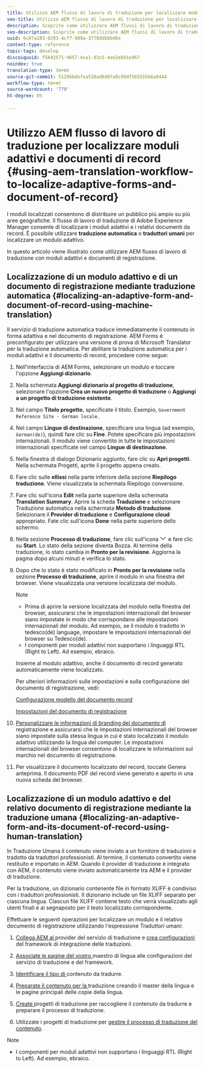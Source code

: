 ```yaml
---
title: Utilizzo AEM flusso di lavoro di traduzione per localizzare moduli adattivi e documenti di registrazione
seo-title: Utilizzo AEM flusso di lavoro di traduzione per localizzare moduli adattivi e documenti di registrazione
description: Scoprite come utilizzare AEM flussi di lavoro di traduzione per localizzare moduli adattivi e documenti di registrazione.
seo-description: Scoprite come utilizzare AEM flussi di lavoro di traduzione per localizzare moduli adattivi e documenti di registrazione.
uuid: 6c87a283-0203-4cf7-989a-3770ddbbbd6e
content-type: reference
topic-tags: develop
discoiquuid: f5642571-9657-4ca1-93c5-4ae2eb91e967
noindex: true
translation-type: tm+mt
source-git-commit: 5120bbdefea528ad6d07a9c99df565555b6a8444
workflow-type: tm+mt
source-wordcount: '779'
ht-degree: 0%

---
```



# Utilizzo AEM flusso di lavoro di traduzione per localizzare moduli adattivi e documenti di record {#using-aem-translation-workflow-to-localize-adaptive-forms-and-document-of-record}

I moduli localizzati consentono di distribuire un pubblico più ampio su più aree geografiche. Il flusso di lavoro di traduzione di Adobe Experience Manager consente di localizzare i moduli adattivi e i relativi documenti da record. È possibile utilizzare **traduzione automatica** o **traduttori umani** per localizzare un modulo adattivo.

In questo articolo viene illustrato come utilizzare AEM flusso di lavoro di traduzione con moduli adattivi e documenti di registrazione.

## Localizzazione di un modulo adattivo e di un documento di registrazione mediante traduzione automatica {#localizing-an-adaptive-form-and-document-of-record-using-machine-translation}

Il servizio di traduzione automatica traduce immediatamente il contenuto in forma adattiva e nel documento di registrazione.  AEM Forms è preconfigurato per utilizzare una versione di prova di Microsoft Translator per la traduzione automatica. Per abilitare la traduzione automatica per i moduli adattivi e il documento di record, procedere come segue:

1. Nell&#39;interfaccia  di AEM Forms, selezionare un modulo e toccare l&#39;opzione **Aggiungi dizionario**.
1. Nella schermata **Aggiungi dizionario al progetto di traduzione**, selezionare l&#39;opzione **Crea un nuovo progetto di traduzione** o **Aggiungi a un progetto di traduzione esistente**.
1. Nel campo **Titolo progetto**, specificate il titolo. Esempio, `Government Reference Site - German locale.`
1. Nel campo **Lingue di destinazione**, specificare una lingua (ad esempio, `German(de)`), quindi fare clic su **Fine**. Potete specificare più impostazioni internazionali. Il modulo viene convertito in tutte le impostazioni internazionali specificate nel campo **Lingue di destinazione**.
1. Nella finestra di dialogo Dizionario aggiunto, fare clic su **Apri progetti**. Nella schermata Progetti, aprite il progetto appena creato.
1. Fare clic sulle **ellissi** nella parte inferiore della sezione **Riepilogo traduzione**. Viene visualizzata la schermata Riepilogo conversione.
1. Fare clic sull&#39;icona **Edit** nella parte superiore della schermata **Translation Summary**. Aprire la scheda **Traduzione** e selezionare Traduzione automatica nella schermata **Metodo di traduzione**. Selezionare il **Provider di traduzione** e **Configurazione cloud** appropriato. Fate clic sull&#39;icona **Done** nella parte superiore dello schermo.
1. Nella sezione **Processo di traduzione**, fare clic sull&#39;icona ![aem62forms_downarrow](assets/aem62forms_downarrow.png) e fare clic su **Start**. Lo stato della sezione diventa Bozza. Al termine della traduzione, lo stato cambia in **Pronto per la revisione**. Aggiorna la pagina dopo alcuni minuti e verifica lo stato.
1. Dopo che lo stato è stato modificato in **Pronto per la revisione** nella sezione **Processo di traduzione**, aprire il modulo in una finestra del browser. Viene visualizzata una versione localizzata del modulo.

   >[!NOTE]
   >
   >* Prima di aprire la versione localizzata del modulo nella finestra del browser, assicurarsi che le impostazioni internazionali del browser siano impostate in modo che corrispondano alle impostazioni internazionali del modulo. Ad esempio, se il modulo è tradotto in tedesco(de) language, impostare le impostazioni internazionali del browser su Tedesco(de).
   >* I componenti per moduli adattivi non supportano i linguaggi RTL (Right to Left). Ad esempio, ebraico.


   Insieme al modulo adattivo, anche il documento di record generato automaticamente viene localizzato.

   Per ulteriori informazioni sulle impostazioni e sulla configurazione del documento di registrazione, vedi:

   [Configurazione modello del documento record](/help/forms/using/generate-document-of-record-for-non-xfa-based-adaptive-forms.md#p-document-of-record-template-configuration-p)

   [Impostazioni del documento di registrazione](/help/forms/using/generate-document-of-record-for-non-xfa-based-adaptive-forms.md#p-document-of-record-settings-p)

1. [Personalizzare le informazioni di branding del documento di ](/help/forms/using/generate-document-of-record-for-non-xfa-based-adaptive-forms.md) registrazione e assicurarsi che le impostazioni internazionali del browser siano impostate sulla stessa lingua in cui è stato localizzato il modulo adattivo utilizzando la lingua del computer. Le impostazioni internazionali del browser consentono di localizzare le informazioni sul marchio nel documento di registrazione.
1. Per visualizzare il documento localizzato del record, toccate Genera anteprima. Il documento PDF del record viene generato e aperto in una nuova scheda del browser.

## Localizzazione di un modulo adattivo e del relativo documento di registrazione mediante la traduzione umana {#localizing-an-adaptive-form-and-its-document-of-record-using-human-translation}

In Traduzione Umana il contenuto viene inviato a un fornitore di traduzioni e tradotto da traduttori professionisti. Al termine, il contenuto convertito viene restituito e importato in AEM. Quando il provider di traduzione è integrato con AEM, il contenuto viene inviato automaticamente tra AEM e il provider di traduzione.

Per la traduzione, un dizionario contenente file in formato XLIFF è condiviso con i traduttori professionisti. Il dizionario include un file XLIFF separato per ciascuna lingua. Ciascun file XLIFF contiene testo che verrà visualizzato agli utenti finali e ai segnaposto per il testo localizzato corrispondente.

Effettuare le seguenti operazioni per localizzare un modulo e il relativo documento di registrazione utilizzando l&#39;espressione Traduttori umani:

1. [Collega AEM al ](/help/sites-administering/tc-tic.md) provider del servizio di traduzione e  [crea configurazioni](/help/sites-administering/tc-tic.md) del framework di integrazione delle traduzioni.

1. [Associate le pagine del vostro ](/help/sites-administering/tc-tic.md) maestro di lingua alle configurazioni del servizio di traduzione e del framework.

1. [Identificare il tipo di ](/help/sites-administering/tc-rules.md) contenuto da tradurre.

1. [Preparate il contenuto per la ](/help/sites-administering/tc-prep.md) traduzione creando il master della lingua e le pagine principali delle copie della lingua.

1. [Create ](/help/sites-administering/tc-manage.md) progetti di traduzione per raccogliere il contenuto da tradurre e preparare il processo di traduzione.

1. Utilizzate i progetti di traduzione per [gestire il processo di traduzione del contenuto](/help/sites-administering/tc-manage.md).

>[!NOTE]
>
>* I componenti per moduli adattivi non supportano i linguaggi RTL (Right to Left). Ad esempio, ebraico.

>



